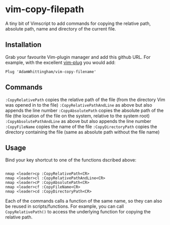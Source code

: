 vim-copy-filepath
=================

A tiny bit of Vimscript to add commands for copying the relative path, absolute path, name and directory of the current file.

Installation
------------

Grab your favourite Vim-plugin manager and add this github URL.
For example, with the excellent [vim-plug](https://github.com/junegunn/vim-plug) you would add:

```
Plug 'AdamWhittingham/vim-copy-filename'
```

Commands
--------

`:CopyRelativePath` copies the relative path of the file (from the directory Vim was opened in to the file)
`:CopyRelativePathAndLine` as above but also appends the line number
`:CopyAbsolutePath` copies the absolute path of the file (the location of the file on the system, relative to the system root)
`:CopyAbsolutePathAndLine` as above but also appends the line number
`:CopyFileName` copies the name of the file
`:CopyDirectoryPath` copies the directory containing the file (same as absolute path without the file name)

Usage
-----

Bind your key shortcut to one of the functions dscribed above:

```

nmap <leader>cp :CopyRelativePath<CR>
nmap <leader>cl :CopyRelativePathAndLine<CR>
nmap <leader>cP :CopyAbsolutePath<CR>
nmap <leader>cf :CopyFileName<CR>
nmap <leader>cd :CopyDirectoryPath<CR>

```

Each of the commands calls a function of the same name, so they can also be reused in scripts/functions. For example, you can call `CopyRelativePath()` to access the underlying function for copying the relative path.
